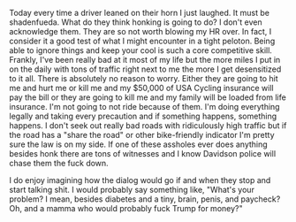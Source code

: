 Today every time a driver leaned on their horn I just laughed. It must be shadenfueda. What do they think honking is going to do? I don't even acknowledge them. They are so not worth blowing my HR over. In fact, I consider it a good test of what I might encounter in a tight peloton. Being able to ignore things and keep your cool is such a core competitive skill. Frankly, I've been really bad at it most of my life but the more miles I put in on the daily with tons of traffic right next to me the more I get desensitized to it all. There is absolutely no reason to worry. Either they are going to hit me and hurt me or kill me and my $50,000 of USA Cycling insurance will pay the bill or they are going to kill me and my family will be loaded from life insurance. I'm not going to not ride because of them. I'm doing everything legally and taking every precaution and if something happens, something happens. I don't seek out really bad roads with ridiculously high traffic but if the road has a "share the road" or other bike-friendly indicator I'm pretty sure the law is on my side. If one of these assholes ever does anything besides honk there are tons of witnesses and I know Davidson police will chase them the fuck down.

I do enjoy imagining how the dialog would go if and when they stop and start talking shit. I would probably say something like, "What's your problem? I mean, besides diabetes and a tiny, brain, penis, and paycheck? Oh, and a mamma who would probably fuck Trump for money?"
